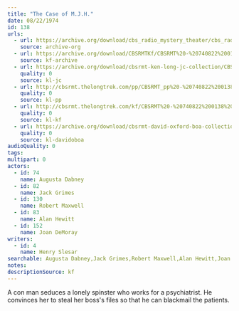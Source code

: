 ```yaml
---
title: "The Case of M.J.H."
date: 08/22/1974
id: 138
urls: 
  - url: https://archive.org/download/cbs_radio_mystery_theater/cbs_radio_mystery_theater-0101-0150.zip/cbs_radio_mystery_theater-0101-0150%2Fcbsrmt_0138_the_case_of_m_j_h.mp3
    source: archive-org
  - url: https://archive.org/download/CBSRMTKf/CBSRMT%20-%20740822%200138%20The%20Case%20Of%20MJH_kf.mp3
    source: kf-archive
  - url: https://archive.org/download/cbsrmt-ken-long-jc-collection/CBSRMT - 740822 0138 Case Of MJH vbr kb2_jc.mp3
    quality: 0
    source: kl-jc
  - url: http://cbsrmt.thelongtrek.com/pp/CBSRMT_pp%20-%20740822%200138%20The%20Case%20of%20MJH.mp3
    quality: 0
    source: kl-pp
  - url: http://cbsrmt.thelongtrek.com/kf/CBSRMT%20-%20740822%200138%20The%20Case%20Of%20MJH_kf.mp3
    quality: 0
    source: kl-kf
  - url: https://archive.org/download/cbsrmt-david-oxford-boa-collection/CBSRMT-740822-0138-The-Case-of-MJH-(64-44)_kf-{BoA}.mp3
    quality: 0
    source: kl-davidoboa
audioQuality: 0
tags: 
multipart: 0
actors:  
  - id: 74
    name: Augusta Dabney  
  - id: 82
    name: Jack Grimes  
  - id: 130
    name: Robert Maxwell  
  - id: 83
    name: Alan Hewitt  
  - id: 152
    name: Joan DeMoray
writers:  
  - id: 4
    name: Henry Slesar
searchable: Augusta Dabney,Jack Grimes,Robert Maxwell,Alan Hewitt,Joan DeMoray Henry Slesar
notes: 
descriptionSource: kf
---
```

A con man seduces a lonely spinster who works for a psychiatrist. He convinces her to steal her boss's files so that he can blackmail the patients.
